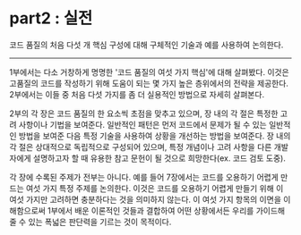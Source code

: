 # part2 : 실전
코드 품질의 처음 다섯 개 핵심 구성에 대해 구체적인 기술과 예를 사용하여 논의한다.

---

1부에서는 다소 거창하게 명명한 '코드 품질의 여섯 가지 핵심'에 대해 살펴봤다. 이것은 고품질의 코드를 작성하기 위해 도움이 되는 몇 가지 높은 층위에서의 전략을 제공한다.
2부에서는 이들 중 처음 다섯 가지를 좀 더 실용적인 방법으로 자세히 살펴본다.

2부의 각 장은 코드 품질의 한 요소씩 초점을 맞추고 있으며, 장 내의 각 절은 특정한 고려 사항이나 기법을 보여준다.
일반적인 패턴은 먼저 코드에서 문제가 될 수 있는 일반적인 방법을 보여준 다음 특정 기술을 사용하여 상황을 개선하는 방법을 보여준다.
장 내의 각 절은 상대적으로 독립적으로 구성되어 있으며, 특정 개념이나 고려 사항을 다른 개발자에게 설명하고자 할 때 유용한 참고 문헌이 될 것으로 희망한다(ex. 코드 검토 도중).

각 장에 수록된 주제가 전부는 아니다. 예를 들어 7장에서는 코드를 오용하기 어렵게 만드는 여섯 가지 특정 주제를 논의한다.
이것은 코드를 오용하기 어렵게 만들기 위해 이 여섯 가지만 고려하면 충분하다는 것을 의미하지 않는다.
이 여섯 가지 항목의 이면을 이해함으로써 1부에서 배운 이론적인 것들과 결합하여 어떤 상황에서든 우리를 가이드해 줄 수 있는 폭넓은 판단력을 기르는 것이 목적이다.
